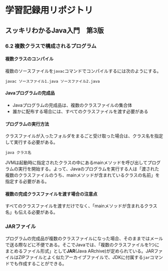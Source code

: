 # 学習記録用リポジトリ

## スッキリわかるJava入門　第3版

### 6.2 複数クラスで構成されるプログラム

#### 複数クラスのコンパイル

複数のソースファイルを`javac`コマンドでコンパイルするには次のようにする。

```
javac ソースファイル1.java ソースファイル2.java
```


#### Javaプログラムの完成品

- Javaプログラムの完成品は、複数のクラスファイルの集合体
- 誰かに配布する場合には、すべてのクラスファイルを渡す必要がある


#### プログラムの実行方法

クラスファイルが入ったフォルダをまるごと受け取った場合は、クラス名を指定して実行する必要がある。

```
java クラス名
```

JVMは起動時に指定されたクラスの中にあるmainメソッドを呼び出してプログラムの実行を開始する。よって、Javaのプログラムを実行する人は「渡された複数のクラスファイルのうち、mainメソッドが含まれているクラスの名前」を指定する必要がある。  

#### 複数の完成クラスファイルを渡す場合の注意点

すべてのクラスファイルを渡すだけでなく、「mainメソッドが含まれるクラス名」も伝える必要がある。


### JARファイル

プログラムの完成品が複数のクラスファイルになった場合、そのままではメールで送る際などに不便である。そこでJavaでは、「複数のクラスファイルを1つにまとめるファイル形式」として**JAR**(Java ARchive)が定められている。JARファイルはZIPファイルとよく似たアーカイブファイルで、JDKに付属する`jar`コマンドでも作成することができる。
